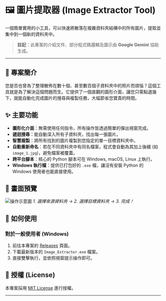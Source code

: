 # 🖼️ 圖片提取器 (Image Extractor Tool)

一個簡單實用的小工具，可以快速將散落在複雜資料夾結構中的所有圖片，提取並集中到一個新的資料夾中。

> **註記**：此專案的介紹文件、部分程式碼邏輯及圖示由 **Google Gemini** 協助生成。

---

## 📖 專案簡介

您是否也曾為了整理散佈在數十個、甚至數百個子資料夾中的照片而煩惱？這個工具就是為了解決這個問題而生。它提供了一個直觀的圖形介面，讓您只需點選幾下，就能自動化完成圖片的搜尋與複製任務，大幅節省您寶貴的時間。

## ✨ 主要功能

* **圖形化介面**：無需使用任何指令，所有操作皆透過簡單的彈出視窗完成。
* **遞迴搜尋**：能自動深入所有子資料夾，找出每一張圖片。
* **智慧複製**：將所有找到的圖片複製到您指定的單一目標資料夾中。
* **自動重新命名**：若在不同資料夾中有同名檔案，程式會自動為其加上後綴 (如 `image_1.jpg`)，避免檔案被覆蓋。
* **跨平台腳本**：核心的 Python 腳本可在 Windows, macOS, Linux 上執行。
* **Windows 執行檔**：提供已打包好的 `.exe` 檔，讓沒有安裝 Python 的 Windows 使用者也能直接使用。

## 📸 畫面預覽

![操作示意圖](https://pixhost.to/show/6849/616628409_-2025-06-29-213725.png) 
*1. 選擇來源資料夾 -> 2. 選擇目標資料夾 -> 3. 完成！*

## 🚀 如何使用

### 對於一般使用者 (Windows)

1.  前往本專案的 [Releases](https://github.com/YOUR_USERNAME/YOUR_REPOSITORY/releases) 頁面。
2.  下載最新版本的 `Image_Extractor.exe` 檔案。
3.  直接雙擊執行，並依照視窗提示操作即可。


## 📜 授權 (License)

本專案採用 [MIT License](LICENSE) 進行授權。

---
